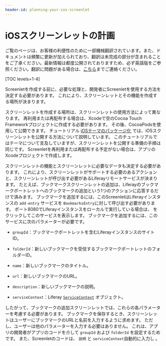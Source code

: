 ```yaml
---
header-id: planning-your-ios-screenlet
---
```


# iOSスクリーンレットの計画

<p class="alert alert-info"><span class="wysiwyg-color-blue120">ご覧のページは、お客様の利便性のために一部機械翻訳されています。また、ドキュメントは頻繁に更新が加えられており、翻訳は未完成の部分が含まれることをご了承ください。最新情報は都度公開されておりますため、必ず英語版をご参照ください。翻訳に問題がある場合は、<a href="mailto:support-content-jp@liferay.com">こちら</a>までご連絡ください。</span></p>

[TOC levels=1-4]

Screenletを作成する前に、必要な処理と、開発者にScreenletを使用する方法を決定する必要があります。 これにより、スクリーンレットとその機能を作成する場所が決まります。

スクリーンレットを作成する場所は、スクリーンレットの使用方法によって異なります。 再利用または再配布する場合は、Xcodeで空のCocoa Touch Frameworkプロジェクトに作成する必要があります。 その後、CocoaPodsを使用して公開できます。 チュートリアル [iOSテーマのパッケージ化](/docs/7-1/tutorials/-/knowledge_base/t/packaging-ios-themes) では、iOSスクリーンレットを公開する方法について説明しています。 このチュートリアルではテーマについて言及していますが、スクリーンレットを公開する準備の手順は同じです。 Screenletを再利用または再配布する予定がない場合は、アプリのXcodeプロジェクトで作成します。

スクリーンレットの機能とスクリーンレットに必要なデータも決定する必要があります。 これにより、スクリーンレットがサポートする必要のあるアクションと、スクリーンレットが呼び出す必要があるLiferayリモートサービスが決まります。 たとえば、ブックマークスクリーンレットの追加は、Liferayのブックマークポートレットへのブックマークの追加という1つのアクションに応答するだけで済みます。 ブックマークを追加するには、このScreenletはLiferayインスタンスの `add-entry` サービスを `BookmarksEntry`に対して呼び出す必要があります。 ポート8080でLiferayインスタンスをローカルで実行している場合は、 [](http://localhost:8080/api/jsonws?contextName=bookmarks&signature=%2Fbookmarks.bookmarksentry%2Fadd-entry-6-groupId-folderId-name-url-description-serviceContext) をクリックしてこのサービスを表示します。 ブックマークを追加するには、このサービスに次のパラメーターが必要です。

  - `groupId`：ブックマークポートレットを含むLiferayインスタンスのサイトID。

  - `folderId`：新しいブックマークを受信するブックマークポートレットのフォルダーID。

  - `name`：新しいブックマークのタイトル。

  - `url`：新しいブックマークのURL。

  - `description`：新しいブックマークの説明。

  - `serviceContext`：Liferay [`ServiceContext`](/docs/7-1/tutorials/-/knowledge_base/t/understanding-servicecontext) オブジェクト。

したがって、ブックマークの追加スクリーンレットでは、これらの各パラメーターを考慮する必要があります。 ブックマークを保存するとき、スクリーンレットはユーザーにブックマークのURLと名前を入力するように求めます。 ただし、ユーザーは他のパラメーターを入力する必要はありません。 これは、アプリの開発者がアプリのコードを介して `groupId` および `folderId` を設定するためです。 また、Screenletのコードは、 `説明` と `serviceContext`自動的に入力し 。</p>
